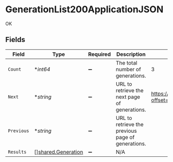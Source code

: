 # GenerationList200ApplicationJSON

OK


## Fields

| Field                                                    | Type                                                     | Required                                                 | Description                                              | Example                                                  |
| -------------------------------------------------------- | -------------------------------------------------------- | -------------------------------------------------------- | -------------------------------------------------------- | -------------------------------------------------------- |
| `Count`                                                  | **int64*                                                 | :heavy_minus_sign:                                       | The total number of generations.                         | 3                                                        |
| `Next`                                                   | **string*                                                | :heavy_minus_sign:                                       | URL to retrieve the next page of generations.            | https://pokeapi.co/api/v2/generation/?offset=20&limit=20 |
| `Previous`                                               | **string*                                                | :heavy_minus_sign:                                       | URL to retrieve the previous page of generations.        |                                                          |
| `Results`                                                | [][shared.Generation](../../models/shared/generation.md) | :heavy_minus_sign:                                       | N/A                                                      |                                                          |